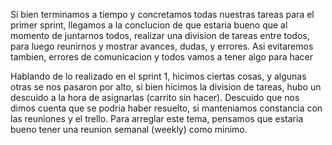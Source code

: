 <!------------------------ SPRINT 1 ------------------------->
Si bien terminamos a tiempo y concretamos todas nuestras tareas para el primer sprint, llegamos a la conclucion de que estaria bueno que al momento de juntarnos todos, realizar una division de tareas entre todos, para luego reunirnos y mostrar avances, dudas, y errores. Asi evitaremos tambien, errores de comunicacion y todos vamos a tener algo para hacer


<!------------------------ SPRINT 2 ------------------------->
Hablando de lo realizado en el sprint 1, hicimos ciertas cosas, y algunas otras se nos pasaron por alto, si bien hicimos la division de tareas, hubo un descuido a la hora de asignarlas (carrito sin hacer). Descuido que nos dimos cuenta que se podria haber resuelto, si manteniamos constancia con las reuniones y el trello. Para arreglar este tema, pensamos que estaria bueno tener una reunion semanal (weekly) como minimo.